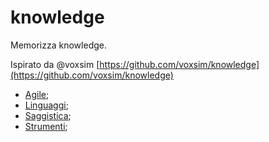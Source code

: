 # knowledge

Memorizza knowledge.

Ispirato da  @voxsim [https://github.com/voxsim/knowledge](https://github.com/voxsim/knowledge)

- [Agile](Agile/README.md);
- [Linguaggi](Linguaggi/README.md);
- [Saggistica](Saggistica/README.md);
- [Strumenti](Strumenti/README.md);
